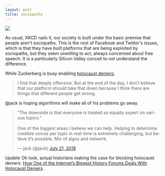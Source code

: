 ```yaml
---
layout: post
title: sociopaths
---
```


<a href="https://xkcd.com/1958/">
<img src="https://imgs.xkcd.com/comics/self_driving_issues.png">
</a>

As usual, XKCD nails it, our society is built under the basic premise that
people aren't sociopaths. This is the root of Facebook and Twitter's issues,
which is that they have built platforms that are being exploited by
sociopaths, but they seem unwilling to act, always concerned about free
speech. It is a particularly Silicon Valley conceit to not understand the
difference.

While Zuckerberg is busy enabling <a href="https://www.recode.net/platform/amp/2018/7/18/17575156/mark-zuckerberg-interview-facebook-recode-kara-swisher">holocaust deniers:</a>

<blockquote>
I find that deeply offensive. But at the end of the day, I don’t believe that
our platform should take that down because I think there are things that
different people get wrong.
</blockquote>

@jack is hoping algorithms will make all of his problems go away.

<blockquote class="twitter-tweet" data-lang="en"><p lang="en" dir="ltr">”The
downside is that everyone is treated as equally expert on various
topics.”<br><br>One of the biggest areas I believe we can help. Helping to
determine credible voices per topic in real-time is extremely challenging, but
believe it’s possible. Mix of algos and network.</p>&mdash; jack (@jack) <a
href="https://twitter.com/jack/status/1020767829878947840?ref_src=twsrc%5Etfw">July
21, 2018</a></blockquote>
<script async src="https://platform.twitter.com/widgets.js" charset="utf-8"></script>

*Update* Oh look, actual historians making the case for blocking
holocaust deniers: [How One of the Internet’s Biggest History Forums Deals With Holocaust Deniers](https://slate.com/technology/2018/07/the-askhistorians-subreddit-banned-holocaust-deniers-and-facebook-should-too.html).

<a href="https://brid.gy/publish/twitter"></a>
